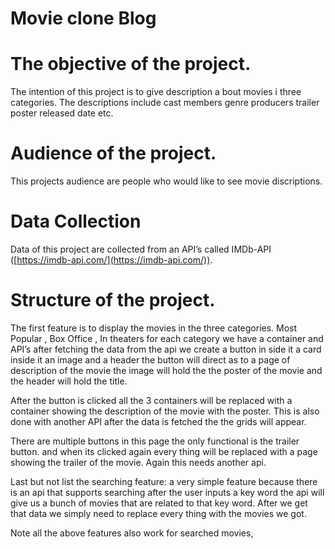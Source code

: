 # Movie clone Blog

# The objective of the project.

The intention of this project is to give description a bout movies i three categories. The descriptions include  cast members genre producers trailer poster released date etc.

# ****Audience of the project.****

This projects audience are people who would like to see movie discriptions.

# ****Data Collection****

Data of this project are collected from an API’s called IMDb-API ([https://imdb-api.com/](https://imdb-api.com/)).

# ****Structure**** of the project.

The first feature is to display the movies in the three categories. Most Popular , Box Office , In theaters for each category we have a container and API’s after fetching the data from the api we create a button in side it a card inside it an image and a header the button will direct as to a page of description of the movie the image will hold the the poster of the movie and the header will hold the title.

After the button is clicked all the 3 containers will be replaced with a container showing the description of the movie with the poster. This is also done with another API after the data is fetched the the grids will appear.

There are multiple buttons in this page the only functional is the trailer button. and when its clicked again every thing will be replaced with a page showing the trailer of the movie. Again this needs another api. 

Last but not list the searching feature: a very simple feature because there is an api that supports searching after the user inputs a key word the api will give us a bunch of movies that are related to that key word. After we get that data we simply need to replace every thing with the movies we got.

Note all the above features also work for searched movies,